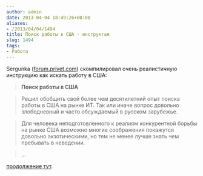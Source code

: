 ```yaml
---
author: admin
date: 2013-04-04 18:49:26+00:00
aliases:
- /2013/04/04/1494
title: Поиск работы в США - инструктаж
slug: 1494
tags:
- Работа
---
```


Sergunka ([forum.privet.com](https://forum.privet.com/viewtopic.php?p=5439195#p5439195)) скомпилировал очень реалистичную инструкцию как искать работу в США:

> **Поиск работы в США**

> Решил обобщить свой более чем десятилетний опыт поиска работы в США на рынке ИТ. Так или иначе вопрос довольно злободневный и часто обсуждаемый в русском зарубежье.

> Для человека неподготовленного к реалиям конкурентной борьбы на рынке США возможно многие соображения покажутся довольно экзотическими, но тем не менее лучше знать чем пребывать в неведении.

> ...

[продолжение тут](https://forum.privet.com/viewtopic.php?p=5439195#p5439195).
